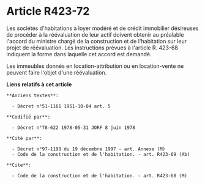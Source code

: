 # Article R423-72

Les sociétés d'habitations à loyer modéré et de crédit immobilier désireuses de procéder à la réévaluation de leur actif
doivent obtenir au préalable l'accord du ministre chargé de la construction et de l'habitation sur leur projet de
réévaluation. Les instructions prévues à l'article R. 423-68 indiquent la forme dans laquelle cet accord est demandé.

Les immeubles donnés en location-attribution ou en location-vente ne peuvent faire l'objet d'une réévaluation.

**Liens relatifs à cet article**

	**Anciens textes**:

	  - Décret n°51-1161 1951-10-04 art. 5

	**Codifié par**:

	  - Décret n°78-622 1978-05-31 JORF 8 juin 1978

	**Cité par**:

	  - Décret n°97-1198 du 19 décembre 1997 - art. Annexe (M)
	  - Code de la construction et de l'habitation. - art. R423-69 (Ab)

	**Cite**:

	  - Code de la construction et de l'habitation. - art. R423-68 (M)
